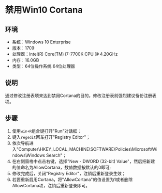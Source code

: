# 禁用Win10 Cortana
## 环境
- 系统：Windows 10 Enterprise
- 版本：1709
- 处理器：Intel(R) Core(TM) i7-7700K CPU @ 4.20GHz
- 内存：16.0GB
- 类型：64位操作系统 64位处理器
## 说明
通过修改注册表项来达到禁用Cortana的目的，修改注册表前强烈建议备份注册表项。
## 步骤
1. 使用`win+R`组合键打开"Run"对话框；
2. 键入`regedit`回车打开"Registry Editor"；
3. 依次导航进入"Computer\HKEY_LOCAL_MACHINE\SOFTWARE\Policies\Microsoft\Windows\Windows Search"；
4. 在右侧窗格中点击右键，选择"New - DWORD (32-bit) Value"，然后把新建的值命名为AllowCortana，数值数据按默认的0即可;
5. 修改完成后，关闭"Registry Editor"，注销后重新登录生效；
6. 若要重新启用Cortana，将"AllowCortana"的值设置为1或者删除AllowCortana项，注销后重新登录即可。
